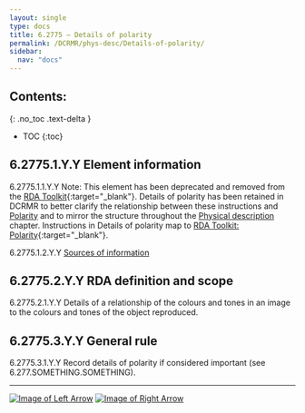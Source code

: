 ```yaml
---
layout: single
type: docs
title: 6.2775 — Details of polarity
permalink: /DCRMR/phys-desc/Details-of-polarity/
sidebar:
  nav: "docs"
---
```


## Contents:
{: .no_toc .text-delta }

- TOC
{:toc}

## 6.2775.1.Y.Y Element information

<a name="6.2775.1.1.Y.Y">6.2775.1.1.Y.Y</a> Note: This element has been deprecated and removed from the [RDA Toolkit](https://rdatoolkit.org){:target="_blank"}. Details of polarity has been retained in DCRMR to better clarify the relationship between these instructions and [Polarity](/DCRMR/phys-desc/Polarity/) and to mirror the structure throughout the [Physical description](/DCRMR/phys-desc/) chapter. Instructions in Details of polarity map to [RDA Toolkit: Polarity](https://access.rdatoolkit.org/Content/Index?externalId=en-US_ala-073d441a-8a45-36a9-9619-e40234a3f322){:target="_blank"}.

<a name="6.2775.1.2.Y.Y">6.2775.1.2.Y.Y</a> [Sources of information](/DCRMR/phys-desc/#6011-sources-of-information) 

## 6.2775.2.Y.Y RDA definition and scope

<a name="6.2775.2.1.Y.Y">6.2775.2.1.Y.Y</a> Details of a relationship of the colours and tones in an image to the colours and tones of the object reproduced.

## 6.2775.3.Y.Y General rule

<a name="6.2775.3.1.Y.Y">6.2775.3.1.Y.Y</a> Record details of polarity if considered important (see 6.277.SOMETHING.SOMETHING).

---

[![Image of Left Arrow](https://rbms-bsc.github.io/DCRMR/assets/pictures/navigation/Arrow_Left.png "6.277 — Polarity")](/DCRMR/phys-desc/Polarity/) [![Image of Right Arrow](https://rbms-bsc.github.io/DCRMR/assets/pictures/navigation/Arrow_Right.png "6.28 — Layout")](/DCRMR/phys-desc/Layout/)